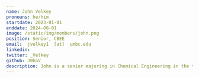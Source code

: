 ```yaml
---
name: John Velkey
pronouns: he/him
startdate: 2023-01-01
enddate: 2024-08-01
image: /static/img/members/john.png
position: Senior, CBEE
email:  jvelkey1  [at]  umbc.edu
linkedin: 
twitter: _Velkey
github: J0hnV
description: John is a senior majoring in Chemical Engineering in the traditional track, with a minor in Mathematics. He enjoys opportunities to learn outside his typical field of study, and working with others to address and solve complex problems. In his free time, he enjoys rock climbing and watching old films.
---
```

